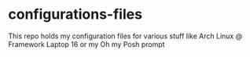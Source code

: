 # configurations-files

This repo holds my configuration files for various stuff like Arch Linux @ Framework Laptop 16 or my Oh my Posh prompt
